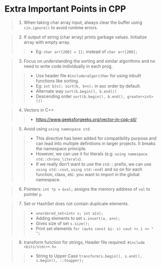 # Extra Important Points in CPP

>  1. When taking char array input, always clear the buffer using `cin.ignore()` to avoid runtime errors. 

>  2. If output of string (char array) prints garbage values. Initialize array with empty array.
>> - Eg: `char arr[200] = {};` instead of `char arr[200];`

>  3. Focus on understanding the sorting and similar algorithms and no need to write code individually in each prog.
>> - Use header file `#include<algorithm>` for using inbuilt functions like sorting.
>> - Eg: `int b[n]; sort(b, b+n);` in asc order by default.
>> - Alternate way `sort(b.begin(), b.end())`
>> - Descending order `sort(b.begin(), b.end(), greater<int>())`

>  4. Vectors in C++
>> - https://www.geeksforgeeks.org/vector-in-cpp-stl/

>  5. Avoid using `using namespace std`. 
>> - This directive has been added for compatibility purpose and can lead into multiple definitions in larger projects. It breaks the namespace principle.  
>> - However, we can use it for literals (e.g. `using namespace std::chrono_literals`). 
>> - If we really don't want to use the `std::` prefix, we can use `using std::cout`, `using std::endl` and so on for each function, class, etc. you want to import in the global namespace.

>  6. Pointers: `int *p = &val;`  assigns the memory address of `val` to pointer `p`.

>  7. Set or HashSet does not contain duplicate elements. 
>> - `unordered_set<int> s; int a[n];`
>> - Adding elements to set `s.insert(a, a+n);`
>> - Gives size of set `s.size();`
>> - Print set elements `for (auto const &i: s) cout << i << " ";`

>  8. transform function for strings, Header file required: `#include <bits/stdc++.h>`
>> - String to Upper Case `transform(s.begin(), s.end(), s.begin(), ::toupper);`
    	   